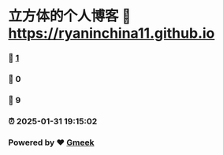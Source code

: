 # 立方体的个人博客 :link: https://ryaninchina11.github.io 
### :page_facing_up: [1](https://ryaninchina11.github.io/tag.html) 
### :speech_balloon: 0 
### :hibiscus: 9 
### :alarm_clock: 2025-01-31 19:15:02 
### Powered by :heart: [Gmeek](https://github.com/Meekdai/Gmeek)
